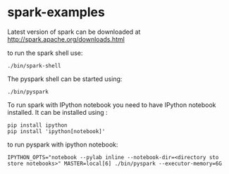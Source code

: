 spark-examples
==============

Latest version of spark can be downloaded at http://spark.apache.org/downloads.html

to run the spark shell use:

```./bin/spark-shell```


The pyspark shell can be started using:

```./bin/pyspark```

To run spark with IPython notebook you need to have IPython notebook installed.
It can be installed using :

```
pip install ipython
pip install 'ipython[notebook]'
```

to run pyspark with ipython notebook:

```
IPYTHON_OPTS="notebook --pylab inline --notebook-dir=<directory sto store notebooks>" MASTER=local[6] ./bin/pyspark --executor-memory=6G
```
